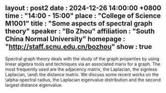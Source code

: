 layout      : post2
date        : 2024-12-26 14:00:00 +0800
time        : "14:00 - 15:00"
place       : "College of Science M1001"
title       : "Some aspects of spectral graph theory"
speaker     : "Bo Zhou"
affiliation : "South China Normal University"
homepage    : "http://staff.scnu.edu.cn/bozhou"
show        : true
---

Spectral graph theory  deals with the study of the graph properties by using linear algebra tools and techniques via an associated marix for a graph. The most frequently used are  the adjacency matrix, the Laplacian, the signless Laplacian, \and\ the distance matrix.  We discuss some recent works on the \alpha-spectral radius, the Laplacian eigenvalue distribution and the second largest distance eigenvalue.


